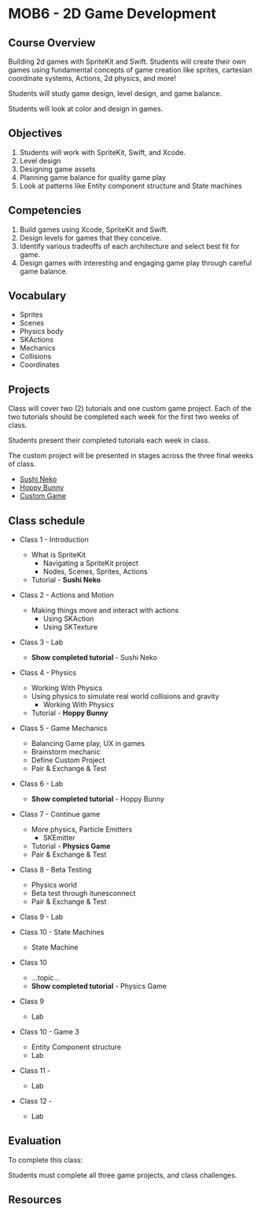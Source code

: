 # MOB6 - 2D Game Development

## Course Overview

Building 2d games with SpriteKit and Swift. Students will create their own games
using fundamental concepts of game creation like sprites, cartesian coordinate
systems, Actions, 2d physics, and more!

Students will study game design, level design, and game balance.

Students will look at color and design in games.

## Objectives

1. Students will work with SpriteKit, Swift, and Xcode.
1. Level design
1. Designing game assets
1. Planning game balance for quality game play
1. Look at patterns like Entity component structure and State machines

## Competencies

1. Build games using Xcode, SpriteKit and Swift.
1. Design levels for games that they conceive.
1. Identify various tradeoffs of each architecture and select best fit for game.
1. Design games with interesting and engaging game play through careful game balance.

## Vocabulary

- Sprites
- Scenes
- Physics body
- SKActions
- Mechanics
- Collisions
- Coordinates

## Projects

Class will cover two (2) tutorials and one custom game project. Each of the
two tutorials should be completed each week for the first two
weeks of class.

Students present their completed tutorials each week in class.

The custom project will be presented in stages across the three final weeks
of class.

- [Sushi Neko](https://www.makeschool.com/online-courses/tutorials/build-a-clone-of-timberman/new-project)
- [Hoppy Bunny](https://www.makeschool.com/online-courses/tutorials/build-hoppy-bunny-with-spritekit-in-swift/)
- [Custom Game](project-specifications)

## Class schedule

- Class 1 - Introduction
  - What is SpriteKit
    - Navigating a SpriteKit project
    - Nodes, Scenes, Sprites, Actions
  - Tutorial - **Sushi Neko**

- Class 2 - Actions and Motion
  - Making things move and interact with actions
    - Using SKAction
    - Using SKTexture

- Class 3 - Lab
  - **Show completed tutorial** - Sushi Neko

- Class 4 - Physics
  - Working With Physics
  - Using physics to simulate real world collisions and gravity
    - Working With Physics
  - Tutorial - **Hoppy Bunny**

- Class 5 - Game Mechanics
  - Balancing Game play, UX in games
  - Brainstorm mechanic
  - Define Custom Project
  - Pair & Exchange & Test

- Class 6 - Lab
  - **Show completed tutorial** - Hoppy Bunny

- Class 7 - Continue game
  - More physics, Particle Emitters
    - SKEmitter
  - Tutorial - **Physics Game**
  - Pair & Exchange & Test

- Class 8 - Beta Testing
  - Physics world
  - Beta test through itunesconnect
  - Pair & Exchange & Test

- Class 9 - Lab

- Class 10 - State Machines
  - State Machine

- Class 10
  - ...topic...
  - **Show completed tutorial** - Physics Game
- Class 9
  - Lab
- Class 10 - Game 3
  - Entity Component structure
  - Lab
- Class 11 -
  - Lab
- Class 12 -
  - Lab


## Evaluation

To complete this class:

Students must complete all three game projects, and class challenges.

## Resources
